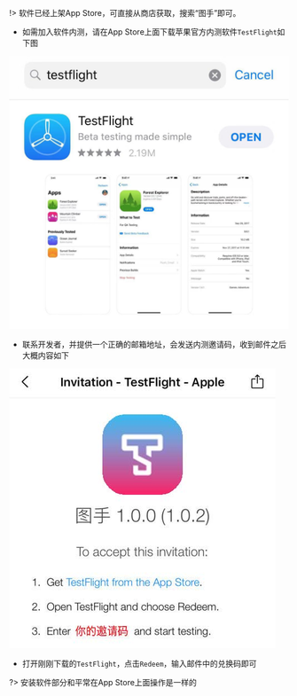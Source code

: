 !> 软件已经上架App Store，可直接从商店获取，搜索“图手”即可。

- 如需加入软件内测，请在App Store上面下载苹果官方内测软件`TestFlight`如下图

![testflight](_images/testflight.jpeg ':size=320x314')

- 联系开发者，并提供一个正确的邮箱地址，会发送内测邀请码，收到邮件之后大概内容如下

![email](_images/email.jpg ':size=320x336')

- 打开刚刚下载的`TestFlight`，点击`Redeem`，输入邮件中的兑换码即可

?> 安装软件部分和平常在App Store上面操作是一样的
